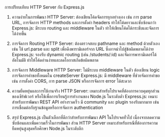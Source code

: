 การเปรียบเทียบ HTTP Server กับ Express.js

1. ความง่ายในการพัฒนา
HTTP Server: ต้องเขียนโค้ดจัดการทุกอย่างเอง เช่น การ parse URL, การจัดการ HTTP methods และการตั้งค่า headers ทำให้โค้ดยาวและซับซ้อนกว่า
Express.js: มีระบบ routing และ middleware ในตัว ทำให้เขียนโค้ดได้กระชับและจัดการได้ง่ายขึ้น

2. การจัดการ Routing
HTTP Server: ต้องตรวจสอบ pathname และ method ด้วยตัวเอง เช่น ใช้ url.parse และ split เพื่อดึงพารามิเตอร์จาก URL ซึ่งอาจนำไปสู่ข้อผิดพลาดได้ง่าย
Express.js: รองรับ dynamic routing (เช่น /students/:id) และจัดการพารามิเตอร์ได้อัตโนมัติ ทำให้โค้ดอ่านง่ายและลดโอกาสเกิดข้อผิดพลาด

3. การจัดการ Middleware
HTTP Server: ไม่มีระบบ middleware ในตัว ต้องเขียน logic การจัดการคำขอทั้งหมดใน createServer
Express.js: มี middleware ที่ช่วยจัดการคำขอ เช่น การตั้งค่า CORS, การ parse JSON หรือการจัดการ error ได้สะดวก

4. ความยืดหยุ่นและการใช้งานจริง
HTTP Server: เหมาะสำหรับโปรเจคที่ต้องการควบคุมทุกส่วนของเซิร์ฟเวอร์ หรือใช้เพื่อการเรียนรู้การทำงานของ Node.js ในระดับต่ำ
Express.js: เหมาะสำหรับการพัฒนา REST API อย่างรวดเร็ว มี community และ plugin รองรับมากมาย เช่น การเชื่อมต่อกับฐานข้อมูลหรือการจัดการ authentication

5. สรุป
Express.js เป็นตัวเลือกที่ดีกว่าสำหรับการพัฒนา API ในโปรเจคทั่วไป เนื่องจากลดความซับซ้อนและเพิ่มความเร็วในการพัฒนา ส่วน HTTP Server เหมาะสำหรับกรณีที่ต้องการความยืดหยุ่นสูงสุดหรือศึกษา Node.js ในระดับลึก
